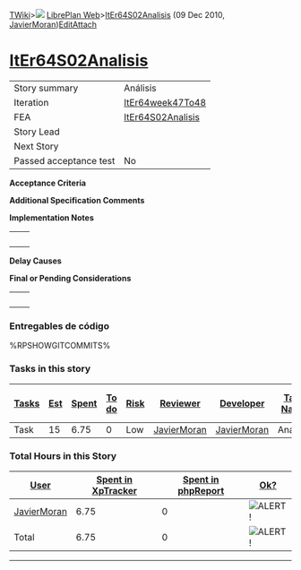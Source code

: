 [TWiki](/twiki/Main/WebHome)&gt;![](/twiki/TWiki/TWikiDocGraphics/web-bg-small.gif) [LibrePlan Web](/twiki/LibrePlan/WebHome)&gt;[ItEr64S02Analisis](http://wiki.libreplan-enterprise.com/twiki/LibrePlan/ItEr64S02Analisis "Topic revision: 2 (09 Dec 2010 - 09:45:31)") (09 Dec 2010, [JavierMoran](/twiki/Main/JavierMoran))[Edit](http://wiki.libreplan-enterprise.com/twiki/bin/edit/LibrePlan/ItEr64S02Analisis?t=1520337883 "Edit this topic text")[Attach](/twiki/bin/attach/LibrePlan/ItEr64S02Analisis "Attach an image or document to this topic")

 [ItEr64S02Analisis](/twiki/LibrePlan/ItEr64S02Analisis)
=====================================================================================================



|                        |                                                                  |
|------------------------|------------------------------------------------------------------|
| Story summary          | Análisis                                                         |
| Iteration              | [ItEr64week47To48](/twiki/LibrePlan/ItEr64week47To48)   |
| FEA                    | [ItEr64S02Analisis](/twiki/LibrePlan/ItEr64S02Analisis) |
| Story Lead             |                                                                  |
| Next Story             |                                                                  |
| Passed acceptance test | No                                                               |

**Acceptance Criteria**

**Additional Specification Comments**

**Implementation Notes**

|     |     |
|-----|-----|
|     |     |

**Delay Causes**

**Final or Pending Considerations**

|     |     |
|-----|-----|
|     |     |

###  Entregables de código

%RPSHOWGITCOMMITS%

###  Tasks in this story



| [Tasks](http://wiki.libreplan-enterprise.com/twiki/LibrePlan/ItEr64S02Analisis?sortcol=0;table=2;up=0#sorted_table "Sort by this column") | [Est](http://wiki.libreplan-enterprise.com/twiki/LibrePlan/ItEr64S02Analisis?sortcol=1;table=2;up=0#sorted_table "Sort by this column") | [Spent](http://wiki.libreplan-enterprise.com/twiki/LibrePlan/ItEr64S02Analisis?sortcol=2;table=2;up=0#sorted_table "Sort by this column") | [To do](http://wiki.libreplan-enterprise.com/twiki/LibrePlan/ItEr64S02Analisis?sortcol=3;table=2;up=0#sorted_table "Sort by this column") | [Risk](http://wiki.libreplan-enterprise.com/twiki/LibrePlan/ItEr64S02Analisis?sortcol=4;table=2;up=0#sorted_table "Sort by this column") | [Reviewer](http://wiki.libreplan-enterprise.com/twiki/LibrePlan/ItEr64S02Analisis?sortcol=5;table=2;up=0#sorted_table "Sort by this column") | [Developer](http://wiki.libreplan-enterprise.com/twiki/LibrePlan/ItEr64S02Analisis?sortcol=6;table=2;up=0#sorted_table "Sort by this column") | [Task Name](http://wiki.libreplan-enterprise.com/twiki/LibrePlan/ItEr64S02Analisis?sortcol=7;table=2;up=0#sorted_table "Sort by this column") | [Start Date](http://wiki.libreplan-enterprise.com/twiki/LibrePlan/ItEr64S02Analisis?sortcol=8;table=2;up=0#sorted_table "Sort by this column") | [Est End Date](http://wiki.libreplan-enterprise.com/twiki/LibrePlan/ItEr64S02Analisis?sortcol=9;table=2;up=0#sorted_table "Sort by this column") | [End Date](http://wiki.libreplan-enterprise.com/twiki/LibrePlan/ItEr64S02Analisis?sortcol=10;table=2;up=0#sorted_table "Sort by this column") |
|----------------------------------------------------------------------------------------------------------------------------------------------------|--------------------------------------------------------------------------------------------------------------------------------------------------|----------------------------------------------------------------------------------------------------------------------------------------------------|----------------------------------------------------------------------------------------------------------------------------------------------------|---------------------------------------------------------------------------------------------------------------------------------------------------|-------------------------------------------------------------------------------------------------------------------------------------------------------|--------------------------------------------------------------------------------------------------------------------------------------------------------|--------------------------------------------------------------------------------------------------------------------------------------------------------|---------------------------------------------------------------------------------------------------------------------------------------------------------|-----------------------------------------------------------------------------------------------------------------------------------------------------------|--------------------------------------------------------------------------------------------------------------------------------------------------------|
| Task                                                                                                                                               | 15                                                                                                                                               | 6.75                                                                                                                                               | 0                                                                                                                                                  | Low                                                                                                                                               | [JavierMoran](/twiki/Main/JavierMoran)                                                                                                       | [JavierMoran](/twiki/Main/JavierMoran)                                                                                                        | Análisis                                                                                                                                               |                                                                                                                                                         |                                                                                                                                                           |                                                                                                                                                        |

###  Total Hours in this Story

| [User](http://wiki.libreplan-enterprise.com/twiki/LibrePlan/ItEr64S02Analisis?sortcol=0;table=3;up=0#sorted_table "Sort by this column") | [Spent in XpTracker](http://wiki.libreplan-enterprise.com/twiki/LibrePlan/ItEr64S02Analisis?sortcol=1;table=3;up=0#sorted_table "Sort by this column") | [Spent in phpReport](http://wiki.libreplan-enterprise.com/twiki/LibrePlan/ItEr64S02Analisis?sortcol=2;table=3;up=0#sorted_table "Sort by this column") | [Ok?](http://wiki.libreplan-enterprise.com/twiki/LibrePlan/ItEr64S02Analisis?sortcol=3;table=3;up=0#sorted_table "Sort by this column") |
|---------------------------------------------------------------------------------------------------------------------------------------------------|-----------------------------------------------------------------------------------------------------------------------------------------------------------------|-----------------------------------------------------------------------------------------------------------------------------------------------------------------|--------------------------------------------------------------------------------------------------------------------------------------------------|
| [JavierMoran](/twiki/Main/JavierMoran)                                                                                                   | 6.75                                                                                                                                                            | 0                                                                                                                                                               | ![ALERT!](/twiki/TWiki/TWikiDocGraphics/warning.gif "ALERT!")                                                                                |
| Total                                                                                                                                             | 6.75                                                                                                                                                            | 0                                                                                                                                                               | ![ALERT!](/twiki/TWiki/TWikiDocGraphics/warning.gif "ALERT!")                                                                                |

------------------------------------------------------------------------
